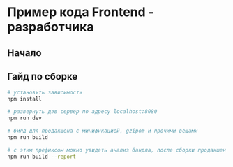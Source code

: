 # Пример кода Frontend - разработчика 

## Начало





## Гайд по сборке

``` bash
# установить зависимости
npm install

# развернуть дэв сервер по адресу localhost:8080
npm run dev

# билд для продакшена с минификацией, gzipom и прочими вещами
npm run build

# с этим префиксом можно увидеть анализ бандла, после сборки продакшен версии
npm run build --report
```

